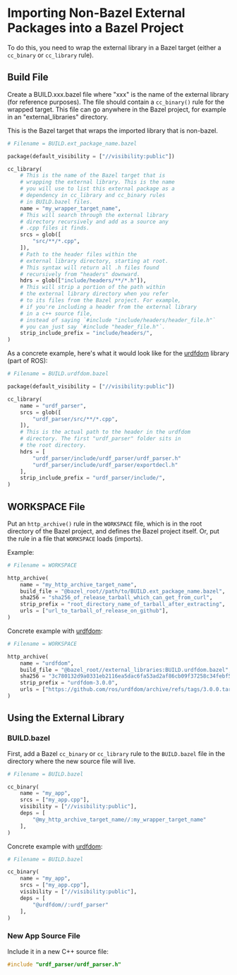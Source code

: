 # Importing Non-Bazel External Packages into a Bazel Project

To do this, you need to wrap the external library in a Bazel target (either a `cc_binary` or `cc_library` rule).

## Build File

Create a BUILD.xxx.bazel file where "xxx" is the name of the external library (for reference purposes). The file should contain a `cc_binary()` rule for the wrapped target. This file can go anywhere in the Bazel project, for example in an "external_libraries" directory.

This is the Bazel target that wraps the imported library that is non-bazel.

```python
# Filename = BUILD.ext_package_name.bazel

package(default_visibility = ["//visibility:public"])

cc_library(
	# This is the name of the Bazel target that is
	# wrapping the external library. This is the name
	# you will use to list this external package as a
	# dependency in cc_library and cc_binary rules
	# in BUILD.bazel files.
	name = "my_wrapper_target_name",
	# This will search through the external library
	# directory recursively and add as a source any
	# .cpp files it finds.
	srcs = glob([
		"src/**/*.cpp",
	]),
	# Path to the header files within the
	# external library directory, starting at root.
	# This syntax will return all .h files found
	# recursively from "headers" downward.
	hdrs = glob(["include/headers/**/*.h"]),
	# This will strip a portion of the path within
	# the external library directory when you refer
	# to its files from the Bazel project. For example,
	# if you're including a header from the external library
	# in a c++ source file,
	# instead of saying `#include "include/headers/header_file.h"`
	# you can just say `#include "header_file.h"`.
	strip_include_prefix = "include/headers/",
)
```

As a concrete example, here's what it would look like for the [urdfdom](https://github.com/ros/urdfdom) library (part of ROS):

```python
# Filename = BUILD.urdfdom.bazel

package(default_visibility = ["//visibility:public"])

cc_library(
	name = "urdf_parser",
	srcs = glob([
		"urdf_parser/src/**/*.cpp",
	]),
	# This is the actual path to the header in the urdfdom
	# directory. The first "urdf_parser" folder sits in
	# the root directory.
	hdrs = [
		"urdf_parser/include/urdf_parser/urdf_parser.h"
		"urdf_parser/include/urdf_parser/exportdecl.h"
	],
	strip_include_prefix = "urdf_parser/include/",
)
```

## WORKSPACE File

Put an `http_archive()` rule in the `WORKSPACE` file, which is in the root directory of the Bazel project, and defines the Bazel project itself. Or, put the rule in a file that `WORKSPACE` loads (imports).

Example:

```python
# Filename = WORKSPACE

http_archive(
	name = "my_http_archive_target_name",
	build_file = "@bazel_root//path/to/BUILD.ext_package_name.bazel",
	sha256 = "sha256_of_release_tarball_which_can_get_from_curl",
	strip_prefix = "root_directory_name_of_tarball_after_extracting",
	urls = ["url_to_tarball_of_release_on_github"],
)
```

Concrete example with [urdfdom](https://github.com/ros/urdfdom):

```python
# Filename = WORKSPACE

http_archive(
	name = "urdfdom",
	build_file = "@bazel_root//external_libraries:BUILD.urdfdom.bazel",
	sha256 = "3c780132d9a0331eb2116ea5dac6fa53ad2af86cb09f37258c34febf526d52b4",
	strip_prefix = "urdfdom-3.0.0",
	urls = ["https://github.com/ros/urdfdom/archive/refs/tags/3.0.0.tar.gz"],
)
```

## Using the External Library

### BUILD.bazel

First, add a Bazel `cc_binary` or `cc_library` rule to the `BUILD.bazel` file in the directory where the new source file will live.

```python
# Filename = BUILD.bazel

cc_binary(
	name = "my_app",
	srcs = ["my_app.cpp"],
    visibility = ["//visibility:public"],
    deps = [
	    "@my_http_archive_target_name//:my_wrapper_target_name"
    ],
)
```

Concrete example with [urdfdom](https://github.com/ros/urdfdom):

```python
# Filename = BUILD.bazel

cc_binary(
	name = "my_app",
	srcs = ["my_app.cpp"],
	visibility = ["//visibility:public"],
	deps = [
		"@urdfdom//:urdf_parser"
	],
)
```

### New App Source File

Include it in a new C++ source file:

```cpp
#include "urdf_parser/urdf_parser.h"
```